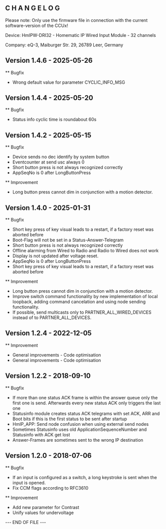 ﻿C H A N G E L O G
-----------------

Please note: Only use the firmware file in connection with the current software-version of the CCUx!

Device:      HmIPW-DRI32 - Homematic IP Wired Input Module - 32 channels

Company:     eQ-3, Maiburger Str. 29, 26789 Leer, Germany



Version 1.4.6 - 2025-05-26
--------------------------------------------------------------

** Bugfix
   * Wrong default value for parameter CYCLIC_INFO_MSG



Version 1.4.4 - 2025-05-20
--------------------------------------------------------------

** Bugfix
   * Status info cyclic time is roundabout 60s



Version 1.4.2 - 2025-05-15
--------------------------------------------------------------

** Bugfix
   * Device sends no dec identify by system button
   * Eventcounter at send usc always 0
   * Short button press is not always recognized correctly
   * AppSeqNo is 0 after LongButtonPress

** Improvement
   * Long button press cannot dim in conjunction with a motion detector.



Version 1.4.0 - 2025-01-31
--------------------------------------------------------------

** Bugfix
   * Short key press of key visual leads to a restart, if a factory reset was aborted before
   * Boot-Flag will not be set in a Status-Answer-Telegram  
   * Short button press is not always recognized correctly
   * Offline alarming from Wired to Radio and Radio to Wired does not work
   * Display is not updated after voltage reset.
   * AppSeqNo is 0 after LongButtonPress
   * Short key press of key visual leads to a restart, if a factory reset was aborted before

** Improvement
   * Long button press cannot dim in conjunction with a motion detector.
   * Improve switch command functionality by new implementation of local loopback, adding command cancelation and using node sending functionality.
   * If possible, send multicasts only to PARTNER_ALL_WIRED_DEVICES instead of to PARTNER_ALL_DEVICES.



Version 1.2.4 - 2022-12-05
--------------------------------------------------------------

** Improvement
   * General improvements - Code optimisation
   * General improvements - Code optimisation



Version 1.2.2 - 2018-09-10
--------------------------------------------------------------

** Bugfix
   * If more than one status ACK frame is within the answer queue only the first one is send. Afterwards every new status ACK only triggers the last one
   * Statusinfo module creates status ACK telegrams with set ACK, ARR and Boot bits if this is the first status to be sent after startup
   * HmIP_APP: Send node confusion when using external send nodes
   * Sometimes Statusinfo uses old ApplicationSequenceNumber and Statusinfo with ACK get lost
   * Answer-Frames are sometimes sent to the wrong IP destination



Version 1.2.0 - 2018-07-06
--------------------------------------------------------------

** Bugfix
   * If an input is configured as a switch, a long keystroke is sent when the input is opened.
   * Fix CCM flags according to RFC3610

** Improvement
   * Add new parameter for Contrast
   * Unify values for undervoltage



--- END OF FILE ---
